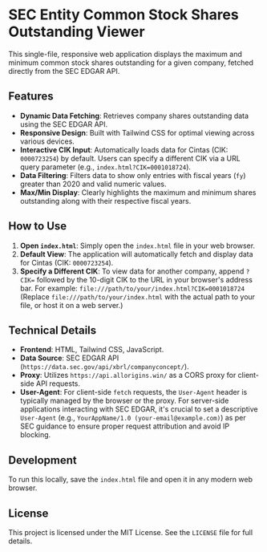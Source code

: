 # SEC Entity Common Stock Shares Outstanding Viewer

This single-file, responsive web application displays the maximum and minimum common stock shares outstanding for a given company, fetched directly from the SEC EDGAR API.

## Features

*   **Dynamic Data Fetching**: Retrieves company shares outstanding data using the SEC EDGAR API.
*   **Responsive Design**: Built with Tailwind CSS for optimal viewing across various devices.
*   **Interactive CIK Input**: Automatically loads data for Cintas (CIK: `0000723254`) by default. Users can specify a different CIK via a URL query parameter (e.g., `index.html?CIK=0001018724`).
*   **Data Filtering**: Filters data to show only entries with fiscal years (`fy`) greater than 2020 and valid numeric values.
*   **Max/Min Display**: Clearly highlights the maximum and minimum shares outstanding along with their respective fiscal years.

## How to Use

1.  **Open `index.html`**: Simply open the `index.html` file in your web browser.
2.  **Default View**: The application will automatically fetch and display data for Cintas (CIK: `0000723254`).
3.  **Specify a Different CIK**: To view data for another company, append `?CIK=` followed by the 10-digit CIK to the URL in your browser's address bar. For example:
    `file:///path/to/your/index.html?CIK=0001018724`
    (Replace `file:///path/to/your/index.html` with the actual path to your file, or host it on a web server.)

## Technical Details

*   **Frontend**: HTML, Tailwind CSS, JavaScript.
*   **Data Source**: SEC EDGAR API (`https://data.sec.gov/api/xbrl/companyconcept/`).
*   **Proxy**: Utilizes `https://api.allorigins.win/` as a CORS proxy for client-side API requests.
*   **User-Agent**: For client-side `fetch` requests, the `User-Agent` header is typically managed by the browser or the proxy. For server-side applications interacting with SEC EDGAR, it's crucial to set a descriptive `User-Agent` (e.g., `YourAppName/1.0 (your-email@example.com)`) as per SEC guidance to ensure proper request attribution and avoid IP blocking.

## Development

To run this locally, save the `index.html` file and open it in any modern web browser.

## License

This project is licensed under the MIT License. See the `LICENSE` file for full details.